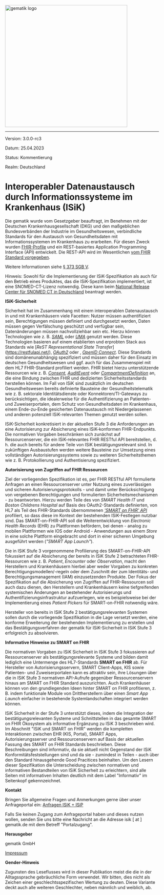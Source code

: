 <img src="https://github.com/gematik/spec-ISiK-Sicherheit/blob/3.0.0-rc/ImplementationGuide/Material/Gematik_Logo_Flag.png?raw=true" alt="gematik logo" width="400"/>

----

Version: 3.0.0-rc3

Datum: 25.04.2023

Status: Kommentierung

Realm: Deutschland



# Interoperabler Datenaustausch durch Informationssysteme im Krankenhaus (ISiK)

Die gematik wurde vom Gesetzgeber beauftragt, im Benehmen mit der Deutschen Krankenhausgesellschaft (DKG) und den maßgeblichen Bundesverbänden der Industrie im Gesundheitswesen, verbindliche Standards für den Austausch von Gesundheitsdaten mit Informationssystemen im Krankenhaus zu erarbeiten. 
Für diesen Zweck wurden [FHIR-Profile](https://simplifier.net/guide/ImplementierungsleitfadenISiK-Basismodul/Einfuehrung) und ein REST-basiertes Application Programming Interface (API) entwickelt. Die REST-API wird im Wesentlichen [vom FHIR Standard vorgegeben](https://www.hl7.org/fhir/http.html).

Weitere Informationen siehe [§ 373 SGB V](https://www.gesetze-im-internet.de/sgb_5/__373.html).

Hinweis: Sowohl für die Implementierung der ISiK-Spezifikation als auch für den Betrieb eines Produktes, das die ISiK-Spezifikation implementiert, ist eine SNOMED-CT-Lizenz notwendig. Diese kann beim [National Release Center für SNOMED CT in Deutschland](https://www.bfarm.de/DE/Kodiersysteme/Terminologien/SNOMED-CT/_node.html) beantragt werden.

**ISiK-Sicherheit**

Sicherheit hat im Zusammenhang mit einem interoperablen Datenaustausch in und mit Krankenhäusern viele Facetten: Nutzer müssen authentifiziert sein, Berechtigungen müssen definiert und durchgesetzt werden, Daten müssen gegen Verfälschung geschützt und verfügbar sein, Datenänderungen müssen nachvollziehbar sein etc. Hierzu können Technologien wie z. B. [_SAML_](http://saml.xml.org/saml-specifications) oder [_UMA_](https://docs.kantarainitiative.org/uma/wg/rec-oauth-uma-grant-2.0.html) genutzt werden. Diese Technologien basieren auf einem etablierten und erprobten Stack aus Standards wie [_ReST Representational State Transfer_] (https://restfulapi.net/), [_OAuth2_](https://oauth.net/2/) oder , [_OpenID Connect_](https://openid.net/developers/specs/). Diese Standards sind domänenunabhängig spezifiziert und müssen daher für den Einsatz im deutschen Gesundheitswesen und ggf. auch für das Zusammenspiel mit dem HL7 FHIR-Standard profiliert werden. FHIR bietet hierzu unterstützende Ressourcen wie z. B. [_Consent_](http://hl7.org/fhir/consent.html), [_AuditEvent_](http://hl7.org/fhir/auditevent.html) oder [_CompartmentDefinition_](http://hl7.org/fhir/compartmentdefinition.html) an, die eine Bindung zwischen FHIR und dedizierten Sicherheitsstandards herstellen können. Im Fall von ISiK sind zusätzlich im deutschen Gesundheitswesen bereits definierte Bausteine der Gesundheitstelematik wie z. B. sektorale Identitätsdienste oder Konnektoren/TI-Gateways zu berücksichtigen, die idealerweise für die Authentifizierung an Patienten- und Zuweiserportalen, dem Schutz von Gesundheitsdaten im Krankenhaus, einem Ende-zu-Ende gesicherten Datenaustausch mit Niedergelassenen und anderen potenziell ISiK-relevanten Themen genutzt werden sollen.

ISiK-Sicherheit konkretisiert in der aktuellen Stufe 3 die Anforderungen an eine Autorisierung zur Absicherung eines ISiK-konformen FHIR-Endpunkts. Die normativen Vorgaben beschränken sich zunächst auf Ressourcenserver, die ein ISiK-relevantes FHIR RESTful API bereitstellen, d. h. die auch bereits für andere Teile von ISiK bestätigungsrelevant sind. In zukünftigen Ausbaustufen werden weitere Bausteine zur Umsetzung eines vollständigen Autorisierungssystems sowie zu weiteren Sicherheitsthemen wie z. B. Protokollierung und Authentisierung spezifiziert. 

**Autorisierung von Zugriffen auf FHIR Ressourcen**

Ziel der vorliegenden Spezifikation ist es, per FHIR RESTful API formulierte Anfragen an einen Ressourcenserver unter Nutzung eines zuverlässigen und sicheren Autorisierungsprotokolls - und damit unter Berücksichtigung von vergebenen Berechtigungen und formulierten Sicherheitsmechanismen - zu beantworten. Hierzu werden Teile des von _SMART Health IT_ und _Boston Childrens Hospital_ auf Basis des OAuth2-Standards definierten, von HL7 als Teil des FHIR-Standards übernommenen [_'SMART on FHIR' API_](https://smarthealthit.org/smart-on-fhir-api/) profiliert, so dass diese im Kontext der bestehenden ISiK-Festlegen nutzbar sind. Das SMART-on-FHIR-API soll die Weiterentwicklung von _Electronic Health Records_ (EHR) zu Plattformen befördern, bei denen - analog zu mobilen Plattformen wie IOS oder Android - Anwendungen aus einem _Store_ in eine solche Plattform eingebracht und dort in einer sicheren Umgebung ausgeführt werden (_"SMART App Launch"_).

Die in ISiK Stufe 3 vorgenommene Profilierung des SMART-on-FHIR-API fokussiert auf die Absicherung der bereits in ISiK Stufe 2 betrachteten FHIR-Ressourcen wie z. B. _Patient_, _Encounter_ oder _Observation_, macht den Herstellern und Krankenhäusern hierbei aber weder Vorgaben zu konkreten Berechtigungsmodellen/-regeln oder dem Zuschnitt der zum Identitäts- und Berechtigungsmanagement (IAM) einzusetzenden Produkte. Der Fokus der Spezifikation auf die Absicherung von Zugriffen auf FHIR-Ressourcen soll auch dazu dienen, den Herstellern und Krankenhäusern keine tiefgreifenden systemischen Änderungen an bestehender Autorisierungs und Authentifizierungsinfrastruktur aufzuerlegen, wie es beispielsweise bei der Implementierung eines _Patient Pickers_ für SMART-on-FHIR notwendig wäre.

Hersteller von bereits in ISiK Stufe 2 bestätigungsrelevanten Systemen sollen durch die vorliegende Spezifikation in die Lage versetzt werden, eine konforme Erweiterung der bestehenden Implementierung zu erstellen und das Bestätigungsverfahren der gematik für ISiK-Sicherheit in ISiK Stufe 3 erfolgreich zu absolvieren.

**Informative Hinweise zu SMART on FHIR**

Die normativen Vorgaben zu ISiK Sicherheit in ISiK Stufe 3 fokussieren auf Ressourcenserver als bestätigungsrelevante Systeme und bilden damit lediglich eine Untermenge des HL7-Standards __SMART on FHIR__ ab. Für Hersteller von Autorisierungsservern, SMART Client-Apps, KIS sowie Patienten- und Zuweiserportalen kann es attraktiv sein, ihre Lösungen über die in ISiK Stufe 3 normativen API-Aufrufe gegenüber Ressourcenservern hinaus am SMART on FHIR Standard auszurichten. Auch Krankenhäuser können von den grundlegenden Ideen hinter SMART on FHIR profitieren, z. B. indem funktionale Module von Drittherstellern über einen _Smart App Launch_ einfacher in bestehende Systemlandschaften integriert werden können.

ISiK Sicherheit in der Stufe 3 unterstützt dieses, indem die Integration der bestätigungsrelevanten Systeme und Schnittstellen in das gesamte SMART on FHIR Ökosystem als informative Ergänzung zu ISiK 3 beschrieben wird. Im Abschnitt "ISiK und SMART on FHIR" werden die kompletten Interaktionen zwischen EHR (KIS, Portal), SMART Apps, Autorisierungsserver und Ressourcenservern auf Basis der aktuellen Fassung des SMART on FHIR Standards beschrieben. Diese Beschreibungen sind informativ, da sie aktuell nicht Gegenstand der ISiK Konformitätsfeststellungen sind und da sie - zumindest in Teilen - auch über den Standard hinausgehende Good Pracitices beinhalten. Um den Lesern dieser Spezifikation die Unterscheidung zwischen normativen und informativen Bestandteilen von ISiK Sicherheit zu erleichtern, sind alle Seiten mit informativen Inhalten deutlich mit dem Label "Informativ" im Seitenkopf gekennzeichnet.

**Kontakt**

Bringen Sie allgemeine Fragen und Anmerkungen gerne über unser Anfrageportal ein: [Anfragen ISiK + ISiP](https://service.gematik.de/servicedesk/customer/portal/16)

Falls Sie keinen Zugang zum Anfrageportal haben und dieses nutzen wollen, senden Sie uns bitte eine Nachricht an die Adresse isik [ at ] gematik.de mit dem Betreff "Portalzugang".

**Herausgeber**

gematik GmbH

[Impressum](https://www.gematik.de/impressum/)

**Gender-Hinweis**

Zugunsten des Leseflusses wird in dieser Publikation meist die
die in der Alltagssprache gebräuchliche Form verwendet. Wir bitten, dies nicht als Zeichen einer
geschlechtsspezifischen Wertung zu deuten. Diese Variante deckt auch alle
weiteren Geschlechter, neben männlich und weiblich, ab.
